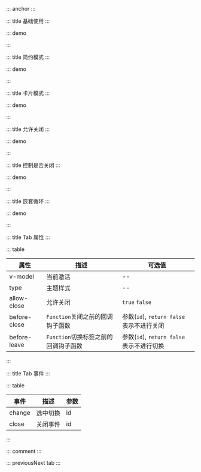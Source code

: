 ::: anchor
:::

::: title 基础使用
:::

::: demo

<template>
  <lay-tab v-model="current1">
    <lay-tab-item title="选项一" id="1"><div style="padding:20px">选项一</div></lay-tab-item>
    <lay-tab-item title="选项二" id="2"><div style="padding:20px">选项二</div></lay-tab-item>
  </lay-tab>
</template>

<script>
import { ref } from 'vue'

export default {
  setup() {

    const current1 = ref("1")

    return {
      current1
    }
  }
}
</script>

:::

::: title 简约模式
:::

::: demo

<template>
  <lay-tab type="brief" v-model="current2">
    <lay-tab-item title="选项一" id="1"><div style="padding:20px">选项一</div></lay-tab-item>
    <lay-tab-item title="选项二" id="2"><div style="padding:20px">选项二</div></lay-tab-item>
  </lay-tab>
</template>

<script>
import { ref } from 'vue'

export default {
  setup() {

    const current2 = ref("1")

    return {
      current2
    }
  }
}
</script>

:::

::: title 卡片模式
:::

::: demo

<template>
  <lay-tab type="card" v-model="current3">
    <lay-tab-item title="选项一" id="1"><div style="padding:20px">选项一</div></lay-tab-item>
    <lay-tab-item title="选项二" id="2"><div style="padding:20px">选项二</div></lay-tab-item>
  </lay-tab>
</template>

<script>
import { ref } from 'vue'

export default {
  setup() {

    const current3 = ref("1")

    return {
      current3
    }
  }
}
</script>

:::

::: title 允许关闭
:::

::: demo

<template>
  <lay-tab type="card" v-model="current4" :allow-close="allowClose" @change="change" @close="close">
    <lay-tab-item title="选项一" id="1"><div style="padding:20px">选项一</div></lay-tab-item>
    <lay-tab-item title="选项二" id="2"><div style="padding:20px">选项二</div></lay-tab-item>
    <lay-tab-item title="选项三" id="3"><div style="padding:20px">选项三</div></lay-tab-item>
  </lay-tab>
</template>

<script>
import { ref } from 'vue'

export default {
  setup() {

    const current4 = ref("1")
    const allowClose = ref(true)

    const change = function(id){
      console.log("当前值:" +id)
    }

    const close = function(id){
      console.log("当前关闭:" + id)
    }

    return {
      current4,
      allowClose,
      change,
      close
    }
  }
}
</script>

:::

::: title 控制是否关闭
:::

::: demo

<template>
  <lay-tab type="card" v-model="current5" allow-close @change="change5" @close="close5" :beforeClose="beforeClose">
    <lay-tab-item title="选项一" id="1"><div style="padding:20px">选项一</div></lay-tab-item>
    <lay-tab-item title="选项二" id="2"><div style="padding:20px">选项二</div></lay-tab-item>
    <lay-tab-item title="选项三" id="3"><div style="padding:20px">选项三</div></lay-tab-item>
    <lay-tab-item title="选项四" id="4"><div style="padding:20px">选项四</div></lay-tab-item>
    <lay-tab-item title="选项五" id="5"><div style="padding:20px">选项五</div></lay-tab-item>
  </lay-tab>
  <div style="color:#ff5722;">id为单数的可以关闭</div>
</template>

<script>
import { ref } from 'vue'

export default {
  setup() {

    const current5 = ref("1")

    const change5 = function(id){
      console.log("当前值:" +id)
    }

    const beforeClose = function(id){
      return parseInt(id) % 2 === 1;
    }

    const close5 = function(id){
      console.log("当前关闭:" + id)
    }

    return {
      current5,
      change5,
      beforeClose,
      close5
    }
  }
}
</script>

:::


::: title 嵌套循环
:::

::: demo

<template>
  <lay-tab type="card" v-model="current6" @change="change6">
    <lay-tab-item v-for="a in arr" :key="a" :title="a.title" :id="a.id">
      内容{{a.id}}
    </lay-tab-item>
  </lay-tab>
</template>

<script>
import { ref } from 'vue'

export default {
  setup() {

    const current6 = ref('1')
    const change6 = function(id){
      alert(id)
    }

    const arr = ref([
      {id:'1', title:'选项一'},
      {id:'2', title:'选项二'}
    ])

    arr.value.push({id:'3', title:'选项三'})

    return {
      current6,
      arr
    }
  }
}
</script>

:::

::: title Tab 属性
:::

::: table

| 属性        | 描述     | 可选值         |
| ----------- | -------- | -------------- |
| v-model     | 当前激活 | --             |
| type        | 主题样式 | --             |
| allow-close | 允许关闭 | `true` `false` |
| before-close  | `Function`关闭之前的回调钩子函数 | 参数(`id`), `return false` 表示不进行关闭   |
| before-leave  | `Function`切换标签之前的回调钩子函数 | 参数(`id`), `return false` 表示不进行切换   |

:::

::: title Tab 事件
:::

::: table

| 事件   | 描述     | 参数 |
| ------ | -------- | ---- |
| change | 选中切换 | id   |
| close  | 关闭事件 | id   |

:::

::: comment
:::

::: previousNext tab
:::